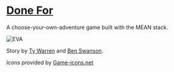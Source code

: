 # [Done For](http://donefor.bentswanson.com)
A choose-your-own-adventure game built with the MEAN stack.

![EVA](https://github.com/qwerji/done_for/blob/master/client/imgs/items/eva.svg?raw=true "EVA")

Story by [Ty Warren](https://github.com/punkty) and [Ben Swanson](https://github.com/qwerji).

Icons provided by [Game-icons.net](http://game-icons.net)
